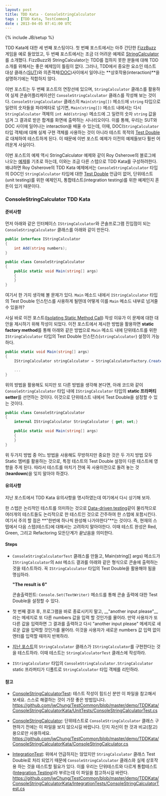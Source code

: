 ```yaml
---
layout: post
title: TDD Kata - ConsoleStringCalculator
tags : [TDD Kata, TestCommon]
date : 2013-04-05 07:41:00 UTC
---
```

{% include JB/setup %}

TDD Kata에 대한 세 번째 포스팅이다.
첫 번째 포스트에서는 아주 간단한 [FizzBuzz] 게임을 예로 들었었고,
두 번째 포스트에서는 조금 더 어려운 예제로 [StringCalculator]를 소개했다.
FizzBuzz와 StringCalculator는 TDD를 접하지 못한 분들에 대해 TDD 소개를 위해서는 좋은 예제임이 틀림이 없다.
그러나, TDD에서 중요한 요소인 테스트 대상 클래스([SUT])와 의존객체([DOC])사이에서 일어나는 **상호작용(interaction)**을 설명하기에는 적합하지 않다.

이번 포스트는 두 번째 포스트의 연장선에 있으며, 
`StringCalculator` 클래스를 활용하여 실제 콘솔어플리케이션인 `ConsoleStringCalculator` 클래스를 작성해 보는 것이다.
`ConsoleStringCalculator` 클래스의 `Main(string[])` 메소드에 `string` 타입으로 일련의 숫자들을 파라메타로 넘기면,
`Main(string[])` 메소드 내에서는 다시 `StringCalculator` 객체의 `int Add(string)` 메소드에 그 일련의 숫자 `string` 값을 넘겨 그 결과로 받은 합계를
화면에 출력하는 시나리오이다.
이를 통해, 우리는 SUT와 DOC 사이에 일어나는 interaction을 배울 수 있는데,
이때, DOC(`StringCalculator` 타입 객체)에 대해 실제 구현 객체를 사용하는 것이 아니라 테스트 목적의 [Test Double]로
대체하여 테스트하게 된다. 이 때문에 이번 포스트 예제가 이전의 예제들보다 훨씬 어려운게 사실이다.

이번 포스트의 예제 역시 StringCalculator 예제와 같이 Roy Osherove의 블로그에 나오는 [예제]를 기초로 하는데,
이와는 조금 다른 스텝으로 TDD Kata를 구성하려한다.
왜냐하면 Roy Osherove의 TDD Kata 예제에서는 `ConsoleStringCalculator` 타입의 DOC인 `StringCalculator` 타입에 대한 [Test Double] 언급이 없어,
단위테스트(unit testing)를 위한 예제인지, 통합테스트(integration testing)를 위한 예제인지 혼돈이 있기 때문이다.

<!-- break -->

### ConsoleStringCalculator TDD Kata

#### 준비사항
먼저 아래와 같은 인터페이스 `IStringCalculator`와 콘솔프로그램 진입점이 되는 `ConsoleStringCalculator` 클래스를 아래와 같이 만든다.

```c#
public interface IStringCalculator
{
	int Add(string numbers);
}
```

```c#
public class ConsoleStringCalculator
{
	public static void Main(string[] args)
	{
	}
}
```

여기서 한 가지 생각해 볼 문제가 있다. `Main` 메소드 내에서 `IStringCalculator` 타입의 Test Double 인스턴스를 사용하게 될텐데
어떻게 이를 `Main` 메소드 내부로 넘겨줄 수 있을까?

사실 바로 이전 포스트([Isolating Static Method Call]) 작성 이유가 이 문제에 대한 대안을 제시하기 위해 작성이 되었다.
이전 포스트에서 제시한 방법을 활용하면 **static factory method**를 통해 아래와 같은 방법으로 `Main` 메소드 내에
단위테스트를 위한 `IStringCalculator` 타입의 Test Double 인스턴스(`stringCalculator`) 설정이 가능하다.

```c#
public static void Main(string[] args)
{
	IStringCalculator stringCalculator = StringCalculatorFactory.Create();

	...
}
```

위의 방법을 활용해도 되지만 또 다른 방법을 생각해 본다면,
아래 코드와 같이 `ConsoleStringCalculator` 타입 내에 `IStringCalculator` 타입의 **static 프라퍼티 setter**를 선언하는 것이다.
이것으로 단위테스트 내에서 Test Double을 설정할 수 있는 것이다.

```c#
public class ConsoleStringCalculator
{
	internal IStringCalculator StringCalculator { get; set;}
	
	public static void Main(string[] args)
	{
	}
}
```

위 두가지 방법 중 어느 방법을 사용해도 무방하지만 중요한 것은
두 가지 방법 모두 Static 멤버를 활용하는 것으로, 특정 테스트의 Test Double 설정이 다른 테스트에 영향을 주게 된다.
따라서 테스트를 마치기 전에 꼭 사용이전으로 돌려 놓는 것(**teardown**)을 잊지 말아야 하겠다.

#### 유의사항
지난 포스트에서 TDD Kata 유의사항을 명시하였는데 여기에서 다시 상기해 보자.

한 스텝은 논리적인 테스트를 의미하는 것으로
[Data-driven testing](http://en.wikipedia.org/wiki/Data-driven_testing)같이 물리적으로 여러개의 테스트들도 논리적으로 한 테스트인 것으로 간주하여 한 스텝에 포함시킨다.
여기서 주의 할 점은 **"한번에 하나씩 완성해 나가야한다"**는 것이다. 즉, 현재의 스텝에서 다음 스텝(테스트)에 대해서는 고려하지 말아야한다.
이때 테스트 완성은 Red, Green,  그리고 Refactoring 모든단계가 끝났음을 의미한다.

#### Steps
*   `ConsoleStringCalculatorTest` 클래스를 만들고, Main(string[] args) 메소드가
`IStringCalculator`의 `Add` 메소드 결과를 아래와 같은 형식으로 콘솔에 출력하는 것을 테스트하라.
꼭 `IStringCalculator` 타입의 Test Double을 활용해야 됨을 명심하라.

    __"The result is 6"__

    콘솔출력힌트: `Console.Set(TextWriter)` 메소드를 통해 콘솔 출력에 대한 Test Double을 설정할 수 있다.

*   첫 번째 결과 후, 프로그램을 바로 종료시키지 말고,
__"another input please"__라는 메세지로 또 다른 numbers 값을 입력 할 것인가를 물어라.
만약 사용자가 또 다른 값을 입력하면 그 결과를 출력하고 다시 "another input please" 메세지로 새로운 값을 입력할 것인가를 물어라.
이것을 사용자가 새로운 numbers 값 입력 없이 엔터를 입력할 때까지 반복하라.

*   [지난 포스트][StringCalculator]의 `StringCalculator` 클래스가 `IStringCalculator`를 구현한다는 것을 테스트하라.
이때 테스트는 `StringCalculatorTest` 클래스에 작성하라.

*   `IStringCalculator` 타입의 `ConsoleStringCalculator.StringCalculator` static 프라퍼티가 디폴트로
`StringCalculator` 타입 객체를 리턴하라.

#### 참고
*   [ConsoleStringCalculatorTest](https://github.com/jwChung/TestCommon/blob/master/demo/TDDKata/ConsoleStringCalculatorKata/UnitTests/ConsoleStringCalculatorTest.cs):
테스트 작성이 힘드신 분만 이 파일을 참고해서 보세요. 스스로 해결하는 것이 가장 좋은 방법입니다.  
https://github.com/jwChung/TestCommon/blob/master/demo/TDDKata/ConsoleStringCalculatorKata/UnitTests/ConsoleStringCalculatorTest.cs

*   [ConsoleStringCalculator](https://github.com/jwChung/TestCommon/blob/master/demo/TDDKata/ConsoleStringCalculatorKata/ConsoleStringCalculator.cs):
단위테스트로 `ConsoleStringCalculator` 클래스 구현하기 전에는 이 파일을 보지 않으시길 바랍니다. 단지 자신이 한 것과 비교(참고)용으로만 사용하세요.  
https://github.com/jwChung/TestCommon/blob/master/demo/TDDKata/ConsoleStringCalculatorKata/ConsoleStringCalculator.cs

*   [IntegrationTest](https://github.com/jwChung/TestCommon/blob/master/demo/TDDKata/ConsoleStringCalculatorKata/IntegrationTests/ConsoleStringCalculatorTest.cs): 위에서 언급하지는 않았지만 `StringCalculator` 클래스 Test Double로 처리 되었기 때문에 `ConsoleStringCalculator` 클래스와 실제 상호작용 하는 것을
테스트할 필요가 있다. 이를 우리는 단위테스트와 다르게 통합테스트([Integration Testing])라 부르는데 이 파일을 참고하시길 바란다.  
https://github.com/jwChung/TestCommon/blob/master/demo/TDDKata/ConsoleStringCalculatorKata/IntegrationTests/ConsoleStringCalculatorTest.cs



[FizzBuzz]: /TDD-Kata-FizzBuzz-%EA%B2%8C%EC%9E%84
[StringCalculator]: /TDD-Kata-StringCalculator
[StringCalculator TDD Kata]: http://osherove.com/tdd-kata-1/
[SUT]: http://xunitpatterns.com/SUT.html
[DOC]: http://xunitpatterns.com/DOC.html
[Test Double]: http://xunitpatterns.com/Test%20Double.html
[예제]: http://osherove.com/tdd-kata-2/
[Isolating Static Method Call]: /Isolating-Static-Method-Call
[Integration Testing]: http://en.wikipedia.org/wiki/Integration_testing